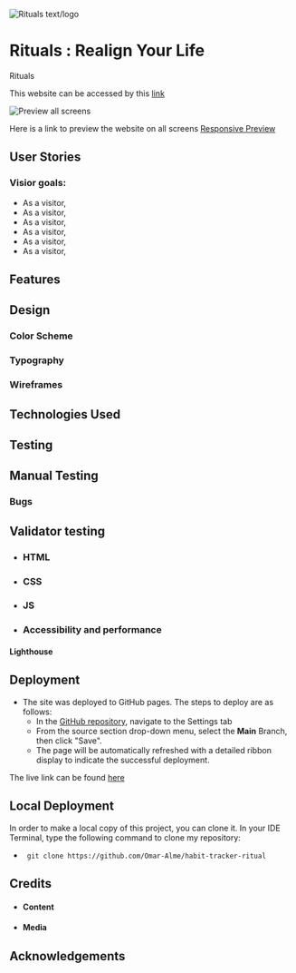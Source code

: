 ![Rituals text/logo](documentations/Marketme.png "Rituals logo")

# Rituals : Realign Your Life

Rituals

This website can be accessed by this [link](https://omar-alme.github.io/habit-tracker-ritual/)

![Preview all screens](documentations/)

Here is a link to preview the website on all screens [Responsive Preview]()

## User Stories

### Visior goals:

- As a visitor, 
- As a visitor, 
- As a visitor, 
- As a visitor, 
- As a visitor, 
- As a visitor, 

## Features


## Design

### Color Scheme

### Typography

### Wireframes


## Technologies Used


## Testing


## Manual Testing

### Bugs


## Validator testing
+ ### HTML
+ ### CSS

+ ### JS

+ ### Accessibility and performance 
#### Lighthouse

## Deployment

- The site was deployed to GitHub pages. The steps to deploy are as follows:
  - In the [GitHub repository](https://github.com/Omar-Alme/habit-tracker-ritual), navigate to the Settings tab
  - From the source section drop-down menu, select the **Main** Branch, then click "Save".
  - The page will be automatically refreshed with a detailed ribbon display to indicate the successful deployment.

The live link can be found [here](https://omar-alme.github.io/habit-tracker-ritual/)

## Local Deployment

In order to make a local copy of this project, you can clone it.
In your IDE Terminal, type the following command to clone my repository:

-      git clone https://github.com/Omar-Alme/habit-tracker-ritual

## Credits

- #### Content

- #### Media


## Acknowledgements
